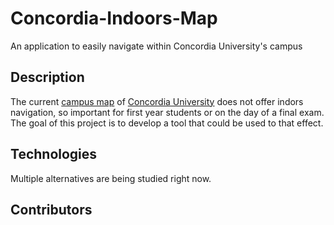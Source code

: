 Concordia-Indoors-Map
=====================

An application to easily navigate within Concordia University's campus

Description
-----------
The current <a href="http://www.concordia.ca/about/contact/campus-map/">campus map</a> of <a href="http://concordia.ca">
Concordia University</a>  does not offer indors navigation, so important for first year students or on the day of a final exam.
The goal of this project is to develop a tool that could be used to that effect.

Technologies
------------
Multiple alternatives are being studied right now.

Contributors
------------